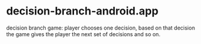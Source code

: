 # decision-branch-android.app
decision branch game: player chooses one decision, based on that decision the game gives the player the next set of decisions and so on.  
